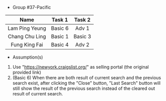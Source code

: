 * Group #37-Pacific

| Name | Task 1 | Task 2 |
| :---: | :---: | :---: |
| Lam Ping Yeung | Basic 6 | Adv 1 |
| Chang Chu Ling | Basic 1 | Basic 3|
| Fung King Fai | Basic 4 | Adv 2 |

* Assumption(s)
1. Use "https://newyork.craigslist.org/" as selling portal (the original provided link)
2. (Basic 6) When there are both result of current search and the previous search exist, after clicking the "Close" button, "Last Search" button will still show the result of the previous search instead of the cleared out result of current search.
 